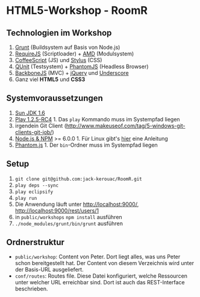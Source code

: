 HTML5-Workshop - RoomR
======================

Technologien im Workshop
------------------------

  1. [Grunt](https://github.com/cowboy/grunt) (Buildsystem auf Basis von Node.js)
  2. [RequireJS](http://requirejs.org/) (Scriptloader) + [AMD](https://github.com/amdjs/amdjs-api/wiki/AMD) (Modulsystem)
  3. [CoffeeScript](http://coffeescript.org/) (JS) und [Stylus](http://learnboost.github.com/stylus/) (CSS)
  4. [QUnit](http://docs.jquery.com/QUnit) (Testsystem) + [PhantomJS](http://phantomjs.org/) (Headless Browser)
  5. [BackboneJS](http://backbonejs.org/) (MVC) + [jQuery](http://jquery.com/) und [Underscore](http://underscorejs.org/)
  6. Ganz viel **HTML5** und **CSS3**

Systemvoraussetzungen
---------------------

  1. [Sun JDK 1.6](http://www.oracle.com/technetwork/java/javase/downloads/jdk-6u25-download-346242.html)
  2. [Play 1.2.5-RC4](http://download.playframework.org/releases/play-1.2.5-RC4.zip)
    1. Das `play` Kommando muss im Systempfad liegen
  3. irgendein Git Client (<http://www.makeuseof.com/tag/5-windows-git-clients-git-job/>)
  4. [Node.js & NPM](http://nodejs.org/) >= 6.0.0
    1. Für Linux gibt's [hier](https://github.com/joyent/node/wiki/Installing-Node.js-via-package-manager) eine Anleitung
  5. [Phantom.js](http://www.phantomjs.org/)
    1. Der `bin`-Ordner muss im Systempfad liegen

Setup
-----

  1. `git clone git@github.com:jack-kerouac/RoomR.git`
  2. `play deps --sync`
  3. `play eclipsify`
  4. `play run`
  5. Die Anwendung läuft unter <http://localhost:9000/>, <http://localhost:9000/rest/users/1>
  6. in `public/workshops` `npm install` ausführen
  7. `./node_modules/grunt/bin/grunt` ausführen

Ordnerstruktur
--------------
  * `public/workshop`: Content von Peter. Dort liegt alles, was uns Peter schon bereitgestellt hat. Der Content
    von diesem Verzeichnis wird unter der Basis-URL ausgeliefert.
  * `conf/routes`: Routes file. Diese Datei konfiguriert, welche Ressourcen unter welcher URL erreichbar sind.
    Dort ist auch das REST-Interface beschrieben.

